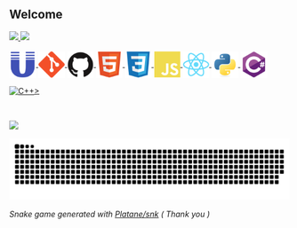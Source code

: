 ## Welcome 
 <div>
  <a href="https://www.linkedin.com/in/douglastoledoduskim/">
   
  <img height="168em" src="https://github-readme-stats.vercel.app/api?username=Duskimm&show_icons=true&theme=algolia&include_all_commits=true&count_private=true"/>
   
  <img height="168em" src="https://github-readme-stats.vercel.app/api/top-langs/?username=DUskimm&layout=compact&langs_count=7&theme=algolia"/>
   
</div>
 
<div style="display: inline_block"><br>
 
 <img align="center" alt="Unix" height="48" width="48" src="https://raw.githubusercontent.com/devicons/devicon/master/icons/unix/unix-original.svg">

 <img align="center" alt="Git" height="48" width="48" src="https://raw.githubusercontent.com/devicons/devicon/master/icons/git/git-original.svg">

 <img align="center" alt="GitHub" height="48" width="48" src="https://raw.githubusercontent.com/devicons/devicon/master/icons/github/github-original.svg">

 <img align="center" alt="HTML" height="48" width="48" src="https://raw.githubusercontent.com/devicons/devicon/master/icons/html5/html5-original.svg">

 <img align="center" alt="CSS" height="48" width="48" src="https://raw.githubusercontent.com/devicons/devicon/master/icons/css3/css3-original.svg">

 <img align="center" alt="Js" height="48" width="48" src="https://raw.githubusercontent.com/devicons/devicon/master/icons/javascript/javascript-plain.svg">

 <img align="center" alt="React" height="48" width="48" src="https://raw.githubusercontent.com/devicons/devicon/master/icons/react/react-original.svg">

 <img align="center" alt="Python" height="48" width="48" src="https://raw.githubusercontent.com/devicons/devicon/master/icons/python/python-original.svg">

 <img align="center" alt="Csharp" height="48" width="48" src="https://raw.githubusercontent.com/devicons/devicon/master/icons/csharp/csharp-original.svg">

 <img align="center" alt="C++" height="48" width="48" src="https://img.icons8.com/color/48/000000/c-plus-plus-logo.png"/>>
<!--   <img align="right" alt="Rafa-yoda" src="https://cdn.discordapp.com/attachments/795358919417397249/825430589581688872/hi.gif"> -->
</div>
 
<br>
 
<div>

  <a href="https://www.linkedin.com/in/douglastoledoduskim/" target="_blank"><img src="https://img.shields.io/badge/-LinkedIn-%230077B5?style=for-the-badge&logo=linkedin&logoColor=white" target="_blank"></a> 
 
<!--   <a href="https://discord.gg/pDbY76q8Qf" target="_blank"><img src="https://img.shields.io/badge/Discord-7289DA?style=for-the-badge&logo=discord&logoColor=white" target="_blank"></a>  -->
 
<!--   ![Snake animation](https://github.com/rafaballerini/rafaballerini/blob/output/github-contribution-grid-snake.svg) -->
 
</div>
 
![github contribution grid snake animation](https://raw.githubusercontent.com/platane/platane/output/github-contribution-grid-snake.svg)

_Snake game generated with [Platane/snk](https://github.com/Platane/snk)  ( Thank you )_
